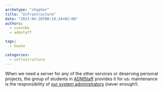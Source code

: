 ```yaml
---
archetype: "chapter"
title: "Infrastructure"
date: "2023-04-28T00:19:24+02:00"
authors:
  - csunibo
  - admstaff

tags:
  - howto

categories:
  - infrastructure
---
```


When we need a server for any of the other services or deserving personal projects, the group of students in [ADMStaff](https://students.cs.unibo.it) provides it for us: maintenance is the responsibility of [our system administrators](https://github.com/orgs/csunibo/teams/sistemisti) (never enough!).